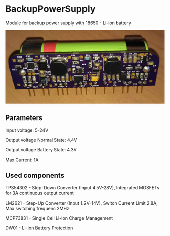 # BackupPowerSupply
Module for backup power supply with 18650 - Li-ion battery

<img src="Images/top.jpg">

## Parameters
Input voltage: 5-24V

Output voltage Normal State: 4.4V

Output voltage Battery State: 4.3V

Max Current: 1A

## Used components
TPS54302 - Step-Down Converter (Input 4.5V-28V), Integrated MOSFETs for 3A continuous output current

LM2621 - Step-Up Converter (Input 1.2V-14V), Switch Current Limit 2.8A, Max switching frequenc 2MHz

MCP73831 - Single Cell Li-Ion Charge Management 

DW01 - Li-Ion Battery Protection
